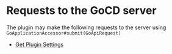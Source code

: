 # Requests to the GoCD server

The plugin may make the following requests to the server using `GoApplicationAccessor#submit(GoApiRequest)`

* [Get Plugin Settings](#get-plugin-settings)
